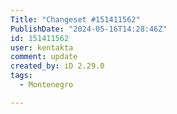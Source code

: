 ```yaml
---
Title: "Changeset #151411562"
PublishDate: "2024-05-16T14:28:46Z"
id: 151411562
user: kentakta
comment: update
created_by: iD 2.29.0
tags:
  - Montenegro

---
```


